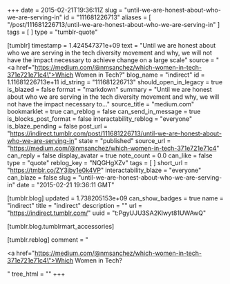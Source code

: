 +++
date = 2015-02-21T19:36:11Z
slug = "until-we-are-honest-about-who-we-are-serving-in"
id = "111681226713"
aliases = [ "/post/111681226713/until-we-are-honest-about-who-we-are-serving-in" ]
tags = [ ]
type = "tumblr-quote"

[tumblr]
timestamp = 1.424547371e+09
text = "Until we are honest about who we are serving in the tech diversity movement and why, we will not have the impact necessary to achieve change on a large scale"
source = "<a href=\"https://medium.com/@nmsanchez/which-women-in-tech-371e721e71c4\">Which Women in Tech?</a>"
blog_name = "indirect"
id = 1.11681226713e+11
id_string = "111681226713"
should_open_in_legacy = true
is_blazed = false
format = "markdown"
summary = "Until we are honest about who we are serving in the tech diversity movement and why, we will not have the impact necessary to..."
source_title = "medium.com"
bookmarklet = true
can_reblog = false
can_send_in_message = true
is_blocks_post_format = false
interactability_reblog = "everyone"
is_blaze_pending = false
post_url = "https://indirect.tumblr.com/post/111681226713/until-we-are-honest-about-who-we-are-serving-in"
state = "published"
source_url = "https://medium.com/@nmsanchez/which-women-in-tech-371e721e71c4"
can_reply = false
display_avatar = true
note_count = 0.0
can_like = false
type = "quote"
reblog_key = "NQGHgXZv"
tags = [ ]
short_url = "https://tmblr.co/ZY3jby1e0k4VP"
interactability_blaze = "everyone"
can_blaze = false
slug = "until-we-are-honest-about-who-we-are-serving-in"
date = "2015-02-21 19:36:11 GMT"

[tumblr.blog]
updated = 1.738205153e+09
can_show_badges = true
name = "indirect"
title = "indirect"
description = ""
url = "https://indirect.tumblr.com/"
uuid = "t:PgyUJU3SA2Klwyt81UWAwQ"

[tumblr.blog.tumblrmart_accessories]

[tumblr.reblog]
comment = "<p><a href=\"https://medium.com/@nmsanchez/which-women-in-tech-371e721e71c4\">Which Women in Tech?</a></p>"
tree_html = ""
+++
